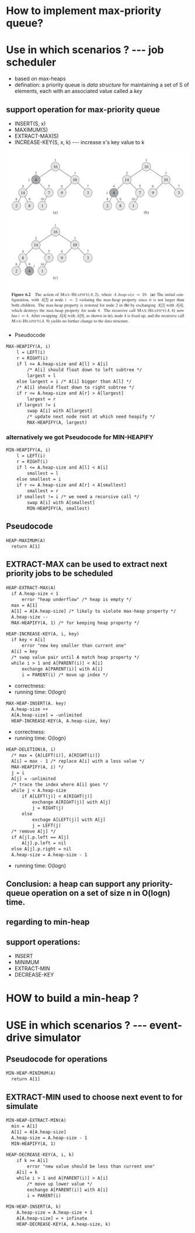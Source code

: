 # How to implement max-priority queue?
# Use in which scenarios ? --- job scheduler
+ based on max-heaps
+ defination: a priority queue is *data structure* for maintaining a set of
  S of elements, each with an associated value called a *key*
## support operation for max-priority queue
+ INSERT(S, x)
+ MAXIMUM(S)
+ EXTRACT-MAX(S)
+ INCREASE-KEY(S, x, k) --- increase x's key value to k


![](max_heapify.png)
+ Pseudocode
```
MAX-HEAPIFY(A, i)
    l = LEFT(i)
    r = RIGHT(i)
    if l <= A.heap-size and A[l] > A[i]
        /* A[i] should float down to left subtree */
        largest = l
    else largest = i /* A[i] bigger than A[l] */
    /* A[i] should float down to right subtree */
    if r <= A.heap-size and A[r] > A[largest]
        largest = r
    if largest != i
        swap A[i] with A[largest]
        /* update next node root at which need heapify */
        MAX-HEAPIFY(A, largest)
```
### alternatively we got Pseudocode for MIN-HEAPIFY
```
MIN-HEAPIFY(A, i)
    l = LEFT(i)
    r = RIGHT(i)
    if l <= A.heap-size and A[l] < A[i]
        smallest = l
    else smallest = i
    if r <= A.heap-size and A[r] < A[smallest]
        smallest = r
    if smallest != i /* we need a recursive call */
        swap A[i] with A[smallest]
        MIN-HEAPIFY(A, smallest)
```
## Pseudocode
```
HEAP-MAXIMUM(A)
  return A[1]
```
## EXTRACT-MAX can be used to extract next priority jobs to be scheduled
```
HEAP-EXTRACT-MAX(A)
  if A.heap-size < 1
      error "heap underflow" /* heap is empty */
  max = A[1]
  A[1] = A[A.heap-size] /* likely to violate max-heap property */
  A.heap-size --
  MAX-HEAPIFY(A, 1) /* for keeping heap property */
```
```
HEAP-INCREASE-KEY(A, i, key)
  if key < A[i]
      error "new key smaller than current one"
  A[i] = key
  /* swap value pair until A match heap property */
  while i > 1 and A[PARENT(i)] < A[i]
      exchange A[PARENT(i)] with A[i]
      i = PARENT(i) /* move up index */
```
+ correctness:
+ running time: O(logn)

```
MAX-HEAP-INSERT(A. key)
  A.heap-size ++
  A[A.heap-size] = -unlimited
  HEAP-INCREASE-KEY(A, A.heap-size, key)
```
+ correctness:
+ running time: O(logn)

```
HEAP-DELETION(A, i)
  /* max = {A[LEFT(i)], A[RIGHT(i)]}
  A[i] = max - 1 /* replace A[i] with a less value */
  MAX-HEAPIFY(A, i) */
  j = i
  A[j] = -unlimited
  /* trace the index where A[i] goes */
  while j < A.heap-size
      if A[LEFT(j)] < A[RIGHT(j)]
          exchange A[RIGHT(j)] with A[j]
          j = RIGHT(j)
      else
          exchage A[LEFT(j)] with A[j]
          j = LEFT(j)
  /* remove A[j] */
  if A[j].p.left == A[j]
      A[j].p.left = nil
  else A[j].p.right = nil
  A.heap-size = A.heap-size - 1
```
+ running time: O(logn)
## Conclusion: a heap can support any priority-queue operation on a set of size n in O(logn) time.

## regarding to min-heap
## support operations:
+ INSERT
+ MINIMUM
+ EXTRACT-MIN
+ DECREASE-KEY

# HOW to build a min-heap ?
# USE in which scenarios ? --- event-drive simulator

## Pseudocode for operations

```
MIN-HEAP-MINIMUM(A)
  return A[1]
```
## EXTRACT-MIN used to choose next event to for simulate
```
MIN-HEAP-EXTRACT-MIN(A)
  min = A[1]
  A[1] = A[A.heap-size]
  A.heap-size = A.heap-size - 1
  MIN-HEAPIFY(A, 1)
```

```
HEAP-DECREASE-KEY(A, i, k)
    if k >= A[i]
        error "new value should be less than current one"
    A[i] = k
    while i > 1 and A[PARENT(i)] > A[i]
        /* move up lower value */
        exchange A[PARENT(i)] with A[i]
        i = PARENT(i)
```

```
MIN-HEAP-INSERT(A, k)
    A.heap-size = A.heap-size + 1
    A[A.heap-size] = + infinate
    HEAP-DECREASE-KEY(A, A.heap-size, k)
```
